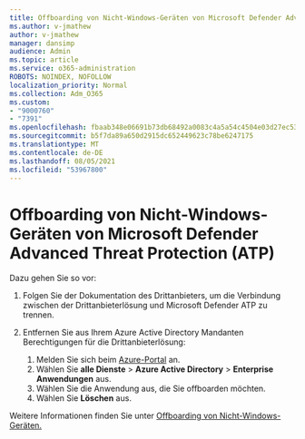```yaml
---
title: Offboarding von Nicht-Windows-Geräten von Microsoft Defender Advanced Threat Protection (ATP)
ms.author: v-jmathew
author: v-jmathew
manager: dansimp
audience: Admin
ms.topic: article
ms.service: o365-administration
ROBOTS: NOINDEX, NOFOLLOW
localization_priority: Normal
ms.collection: Adm_O365
ms.custom:
- "9000760"
- "7391"
ms.openlocfilehash: fbaab348e06691b73db68492a0083c4a5a54c4504e03d27ec53f2a9f5047266d
ms.sourcegitcommit: b5f7da89a650d2915dc652449623c78be6247175
ms.translationtype: MT
ms.contentlocale: de-DE
ms.lasthandoff: 08/05/2021
ms.locfileid: "53967800"
---
```

# <a name="offboard-non-windows-devices-from-microsoft-defender-advanced-threat-protection-atp"></a>Offboarding von Nicht-Windows-Geräten von Microsoft Defender Advanced Threat Protection (ATP)

Dazu gehen Sie so vor:

1. Folgen Sie der Dokumentation des Drittanbieters, um die Verbindung zwischen der Drittanbieterlösung und Microsoft Defender ATP zu trennen.
2. Entfernen Sie aus Ihrem Azure Active Directory Mandanten Berechtigungen für die Drittanbieterlösung:

    1. Melden Sie sich beim [Azure-Portal](https://go.microsoft.com/fwlink/?linkid=2125612) an.
    1. Wählen Sie **alle Dienste**  >  **Azure Active Directory**  >  **Enterprise Anwendungen** aus.
    1. Wählen Sie die Anwendung aus, die Sie offboarden möchten.
    1. Wählen Sie **Löschen** aus.

Weitere Informationen finden Sie unter [Offboarding von Nicht-Windows-Geräten.](https://go.microsoft.com/fwlink/?linkid=2143630)
